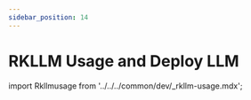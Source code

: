```yaml
---
sidebar_position: 14
---
```


# RKLLM Usage and Deploy LLM

import Rkllmusage from '../../../common/dev/\_rkllm-usage.mdx';

<Rkllmusage />

